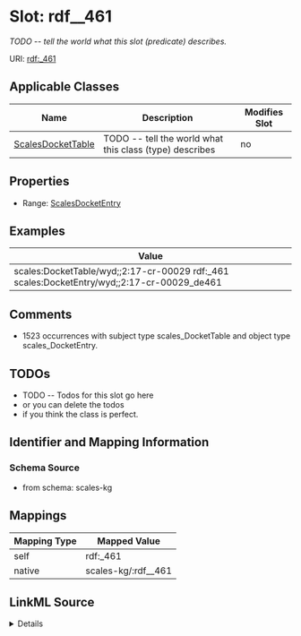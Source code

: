 

# Slot: rdf__461


_TODO -- tell the world what this slot (predicate) describes._





URI: [rdf:_461](http://www.w3.org/1999/02/22-rdf-syntax-ns#_461)



<!-- no inheritance hierarchy -->





## Applicable Classes

| Name | Description | Modifies Slot |
| --- | --- | --- |
| [ScalesDocketTable](../classes/ScalesDocketTable.md) | TODO -- tell the world what this class (type) describes |  no  |







## Properties

* Range: [ScalesDocketEntry](../classes/ScalesDocketEntry.md)






## Examples

| Value |
| --- |
| scales:DocketTable/wyd;;2:17-cr-00029 rdf:_461 scales:DocketEntry/wyd;;2:17-cr-00029_de461 |

## Comments

* 1523 occurrences with subject type scales_DocketTable and object type scales_DocketEntry.

## TODOs

* TODO -- Todos for this slot go here
* or you can delete the todos
* if you think the class is perfect.

## Identifier and Mapping Information







### Schema Source


* from schema: scales-kg




## Mappings

| Mapping Type | Mapped Value |
| ---  | ---  |
| self | rdf:_461 |
| native | scales-kg/:rdf__461 |




## LinkML Source

<details>
```yaml
name: rdf__461
description: TODO -- tell the world what this slot (predicate) describes.
todos:
- TODO -- Todos for this slot go here
- or you can delete the todos
- if you think the class is perfect.
comments:
- 1523 occurrences with subject type scales_DocketTable and object type scales_DocketEntry.
examples:
- value: scales:DocketTable/wyd;;2:17-cr-00029 rdf:_461 scales:DocketEntry/wyd;;2:17-cr-00029_de461
from_schema: scales-kg
rank: 1000
slot_uri: rdf:_461
alias: rdf__461
domain_of:
- scales_DocketTable
range: scales_DocketEntry

```
</details>